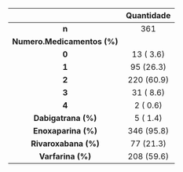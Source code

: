 

|            &nbsp;             |  Quantidade   |
|:-----------------------------:|:----------:|
|             **n**             |    361     |
|  **Numero.Medicamentos (%)**  |            |
|             **0**             | 13 ( 3.6)  |
|             **1**             | 95 (26.3)  |
|             **2**             | 220 (60.9) |
|             **3**             | 31 ( 8.6)  |
|             **4**             |  2 ( 0.6)  |
|   **Dabigatrana (%)**   |  5 ( 1.4)  |
|   **Enoxaparina (%)**   | 346 (95.8) |
|  **Rivaroxabana (%)**   | 77 (21.3)  |
|    **Varfarina (%)**    | 208 (59.6) |

